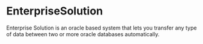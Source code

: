 # EnterpriseSolution
Enterprise Solution is an oracle based system that lets you transfer any type of data between two or more oracle databases automatically.
